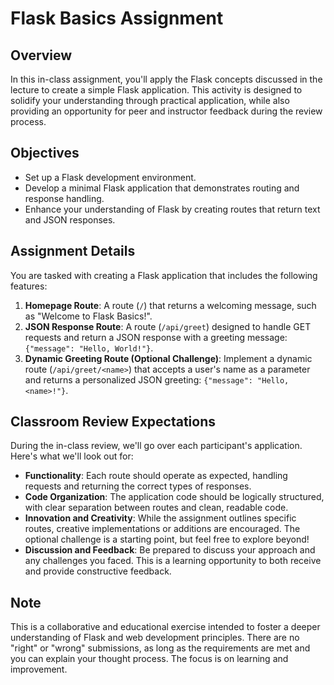 # Flask Basics Assignment

## Overview

In this in-class assignment, you'll apply the Flask concepts discussed in the lecture to create a simple Flask application. This activity is designed to solidify your understanding through practical application, while also providing an opportunity for peer and instructor feedback during the review process.

## Objectives

- Set up a Flask development environment.
- Develop a minimal Flask application that demonstrates routing and response handling.
- Enhance your understanding of Flask by creating routes that return text and JSON responses.

## Assignment Details

You are tasked with creating a Flask application that includes the following features:

1. **Homepage Route**: A route (`/`) that returns a welcoming message, such as "Welcome to Flask Basics!".
2. **JSON Response Route**: A route (`/api/greet`) designed to handle GET requests and return a JSON response with a greeting message: `{"message": "Hello, World!"}`.
3. **Dynamic Greeting Route (Optional Challenge)**: Implement a dynamic route (`/api/greet/<name>`) that accepts a user's name as a parameter and returns a personalized JSON greeting: `{"message": "Hello, <name>!"}`.

## Classroom Review Expectations

During the in-class review, we'll go over each participant's application. Here's what we'll look out for:

- **Functionality**: Each route should operate as expected, handling requests and returning the correct types of responses.
- **Code Organization**: The application code should be logically structured, with clear separation between routes and clean, readable code.
- **Innovation and Creativity**: While the assignment outlines specific routes, creative implementations or additions are encouraged. The optional challenge is a starting point, but feel free to explore beyond!
- **Discussion and Feedback**: Be prepared to discuss your approach and any challenges you faced. This is a learning opportunity to both receive and provide constructive feedback.

## Note

This is a collaborative and educational exercise intended to foster a deeper understanding of Flask and web development principles. There are no "right" or "wrong" submissions, as long as the requirements are met and you can explain your thought process. The focus is on learning and improvement.